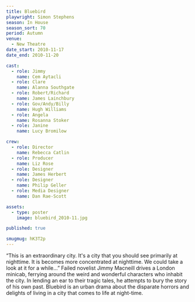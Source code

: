 ```yaml
---
title: Bluebird
playwright: Simon Stephens
season: In House
season_sort: 70
period: Autumn
venue:
  - New Theatre
date_start: 2010-11-17
date_end: 2010-11-20

cast:
  - role: Jimmy
    name: Cem Aytacli
  - role: Clare
    name: Alanna Southgate
  - role: Robert/Richard
    name: James Lainchbury
  - role: Gov/Andy/Billy
    name: Hugh Williams
  - role: Angela
    name: Rosanna Stoker
  - role: Janine
    name: Lucy Bromilow

crew:
  - role: Director
    name: Rebecca Catlin
  - role: Producer
    name: Liz Rose
  - role: Designer
    name: James Herbert
  - role: Designer
    name: Philip Geller
  - role: Media Designer
    name: Dan Rae-Scott

assets:
  - type: poster
    image: bluebird_2010-11.jpg

published: true

smugmug: hK3T2p
---
```


“This is an extraordinary city. It's a city that you should see primarily at nighttime. It is becomes more concentrated at nighttime. We could take a look at it for a while...”
Failed novelist Jimmy Macneill drives a London minicab, ferrying around the weird and wonderful characters who inhabit the city. In lending an ear to their tragic tales, he attempts to bury the story of his own past.
Bluebird is an urban drama about the disparate horrors and delights of living in a city that comes to life at night-time.
